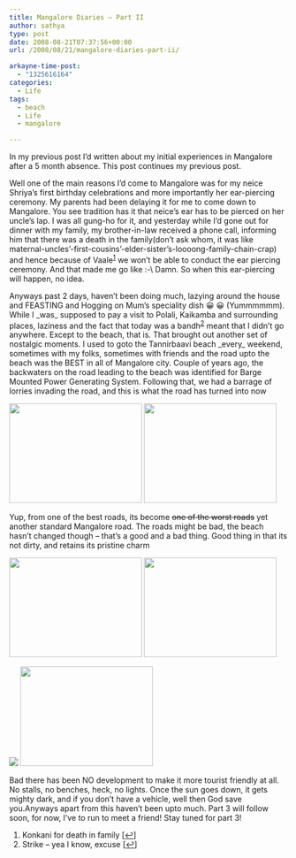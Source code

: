 ```yaml
---
title: Mangalore Diaries – Part II
author: sathya
type: post
date: 2008-08-21T07:37:56+00:00
url: /2008/08/21/mangalore-diaries-part-ii/

arkayne-time-post:
  - "1325616164"
categories:
  - Life
tags:
  - beach
  - Life
  - mangalore

---
```

In my previous post I&#8217;d written about my initial experiences in Mangalore after a 5 month absence. This post continues my previous post.

<!--more-->

Well one of the main reasons I&#8217;d come to Mangalore was for my neice Shriya&#8217;s first birthday celebrations and more importantly her ear-piercing ceremony. My parents had been delaying it for me to come down to Mangalore. You see tradition has it that neice&#8217;s ear has to be pierced on her uncle&#8217;s lap. I was all gung-ho for it, and yesterday while I&#8217;d gone out for dinner with my family, my brother-in-law received a phone call, informing him that there was a death in the family(don&#8217;t ask whom, it was like maternal-uncles&#8217;-first-cousins&#8217;-elder-sister&#8217;s-loooong-family-chain-crap) and hence because of Vaale<sup><a href="#footnote_0_115" id="identifier_0_115" class="footnote-link footnote-identifier-link" title="Konkani for death in family">1</a></sup> we won&#8217;t be able to conduct the ear piercing ceremony. And that made me go like :-\ Damn. So when this ear-piercing will happen, no idea.

Anyways past 2 days, haven&#8217;t been doing much, lazying around the house and FEASTING and Hogging on Mum&#8217;s speciality dish 😀 😀 (Yummmmmm). While I \_was\_ supposed to pay a visit to Polali, Kaikamba and surrounding places, laziness and the fact that today was a bandh<sup><a href="#footnote_1_115" id="identifier_1_115" class="footnote-link footnote-identifier-link" title="Strike &ndash; yea I know, excuse">2</a></sup> meant that I didn&#8217;t go anywhere. Except to the beach, that is. That brought out another set of nostalgic moments. I used to goto the Tannirbaavi beach \_every\_ weekend, sometimes with my folks, sometimes with friends and the road upto the beach was the BEST in all of Mangalore city. Couple of years ago, the backwaters on the road leading to the beach was identified for Barge Mounted Power Generating System. Following that, we had a barrage of lorries invading the road, and this is what the road has turned into now

[<img src="http://farm4.static.flickr.com/3293/2780904397_5da8a8833e_m.jpg" alt="" width="240" height="180" />][1] [<img src="http://farm4.static.flickr.com/3259/2781761886_d2b5c0eafd_m.jpg" alt="" width="240" height="180" />][2]

Yup, from one of the best roads, its become <span style="text-decoration: line-through;">one of the worst roads</span> yet another standard Mangalore road. The roads might be bad, the beach hasn&#8217;t changed though &#8211; that&#8217;s a good and a bad thing. Good thing in that its not dirty, and retains its pristine charm

[<img src="http://farm4.static.flickr.com/3241/2780902017_8b94e42f92_m.jpg" alt="" width="240" height="180" />][3] [<img src="http://farm4.static.flickr.com/3289/2781759416_8bb4470500_m.jpg" alt="" width="240" height="180" />][4]

[![][5]][6] [<img src="http://farm4.static.flickr.com/3040/2781760088_4787af6c97_m.jpg" alt="" width="240" height="180" />  
][7] 

Bad there has been NO development to make it more tourist friendly at all. No stalls, no benches, heck, no lights. Once the sun goes down, it gets mighty dark, and if you don&#8217;t have a vehicle, well then God save you.Anyways apart from this haven&#8217;t been upto much. Part 3 will follow soon, for now, I&#8217;ve to run to meet a friend! Stay tuned for part 3!

<ol class="footnotes">
  <li id="footnote_0_115" class="footnote">
    Konkani for death in family [<a href="#identifier_0_115" class="footnote-link footnote-back-link">&#8617;</a>]
  </li>
  <li id="footnote_1_115" class="footnote">
    Strike &#8211; yea I know, excuse [<a href="#identifier_1_115" class="footnote-link footnote-back-link">&#8617;</a>]
  </li>
</ol>

 [1]: http://www.flickr.com/photos/sathyabhat/2780904397/
 [2]: http://www.flickr.com/photos/sathyabhat/2781761886/
 [3]: http://www.flickr.com/photos/sathyabhat/2780902017/
 [4]: http://www.flickr.com/photos/sathyabhat/2781759416/
 [5]: http://farm4.static.flickr.com/3208/2780899599_23a2b34b1b_m.jpg
 [6]: http://www.flickr.com/photos/sathyabhat/2780899599/
 [7]: http://www.flickr.com/photos/sathyabhat/2781760088/
